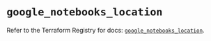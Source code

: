 # `google_notebooks_location`

Refer to the Terraform Registry for docs: [`google_notebooks_location`](https://registry.terraform.io/providers/hashicorp/google-beta/5.14.0/docs/resources/google_notebooks_location).
